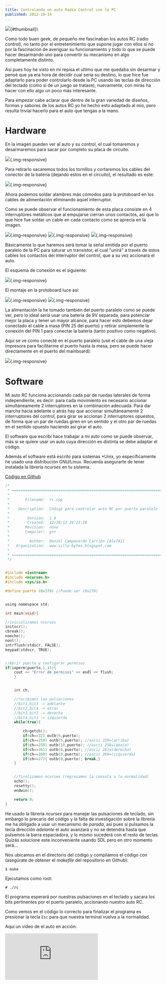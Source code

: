 ```yaml
---
title: Controlando un auto Radio Control con la PC
published: 2012-10-14
...
```


![](/img/rccar/thumbnail.png){#thumbnail}\

Como todo buen geek, de pequeño me fascinaban los autos RC (radio control), no
tanto por el entretenimiento que supone jugar con ellos si no por la fascinación
de averiguar su funcionamiento y todo lo que se puede hacer desarmando uno para
convertir su mecanismo en algo completamente distinto.

Así pues hoy he visto en mi repisa el ultimo que me quedaba sin desarmar y pensé
que ya era hora de decidir cual sería su destino, lo que hice fue adaptarlo para
poder controlarlo desde la PC usando las teclas de dirección del teclado (como
si de un juego se tratase), nuevamente, con miras ha hacer con ello algo un poco
más interesante.

Para empezar cabe aclarar que dentro de la gran variedad de diseños, formas y
sabores de los autos RC yo he hecho esto adaptado al mio, pero resulta trivial
hacerlo para el auto que tengas a la mano.

<!--more-->

# Hardware

En la imagen pueden ver al auto y su control, el cual tomaremos y desarmaremos
para sacar por completo su placa de circuito.

![](/img/rccar/shot1.jpg){.img-responsive}


Para retirarlo sacaremos todos los tornillos y cortaremos los cables del
conector de la batería (dejando estos en el circuito), el resultado es este:

![](/img/rccar/shot2.jpg){.img-responsive}


Ahora podemos soldar alambres más cómodos para la protoboard en los cables de
alimentación eliminando aquel interruptor.

Como se puede observar el funcionamiento de esta placa consiste en 4
interruptores metálicos que al empujarse cierran unos contactos, así que lo que
hice fue soldar un cable en cada contacto como se aprecia en la imagen.


![](/img/rccar/shot3.jpg){.img-responsive}
![](/img/rccar/shot4.jpg){.img-responsive}
![](/img/rccar/shot5.jpg){.img-responsive}


Básicamente lo que haremos será tomar la señal emitida por el puerto paralelo de
la PC para saturar un transistor, el cual "unirá" a través de estos cables los
contactos del interruptor del control, que a su vez accionara el auto.

El esquema de conexión es el siguiente:

![](/img/rccar/scheme1.png){.img-responsive}


El montaje en la protoboard luce así:

![](/img/rccar/shot6.jpg){.img-responsive}
![](/img/rccar/shot7.jpg){.img-responsive}


La alimentación la he tomado también del puerto paralelo como se puede ver, pero
lo ideal sería usar una batería de 9V separada, para potenciar mejor la placa y
tener un mayor alcance, para hacer esto debemos dejar conectado el cable a masa
(PIN 25 del puerto) y retirar simplemente la conexión del PIN 1 para conectar la
batería (tanto positivo como negativo).

Aquí se ve como conecté en el puerto paralelo (usé el cable de una vieja
impresora para facilitarme el puerto hasta la mesa, pero se puede hacer
directamente en el puerto del mainboard):

![](/img/rccar/shot8.jpg){.img-responsive}


# Software

Mi auto RC funciona accionando cada par de ruedas laterales de forma
independiente, es decir: para cada movimiento es necesario accionar
simultáneamente 2 interruptores en la combinación adecuada. Para dar marcha
hacia adelante o atrás hay que accionar simultáneamente 2 interruptores del
control, para girar se accionan 2 interruptores opuestos, de forma que un par de
ruedas giren en un sentido y el otro par de ruedas en el sentido opuesto
haciendo así girar el auto.

El software que escribí hace trabajar a mi auto como se puede observar, más si
se quiere usar un auto cuya dirección es distinta se debe adaptar el código.

Además el software está escrito para sistemas *Unix, yo específicamente he usado
una distribución GNU/Linux. Recuerda asegurarte de tener instalada la librería
*ncurses* en tu sistema.

[Código en Github](https://github.com/alx741/rc_car_pc_control)


```C
/*
 * ============================================================================
 *
 *       Filename:  rc.cpp
 *
 *    Description:  Código para controlar auto RC por puerto paralelo
 *
 *        Version:  1.0
 *        Created:  12/10/12 20:23:28
 *       Revision:  none
 *       Compiler:  g++
 *
 *         Author:  Daniel Campoverde Carrión [Alx741]
 *   Organization:  www.silly-bytes.blogspot.com
 *
 * ===========================================================================
 */


#include <iostream>
#include <ncurses.h>
#include <sys/io.h>

#define puerto (0x378) //Puede ser (0x278)


using namespace std;

int main(void){

//inicializamos ncurses
initscr();
cbreak();
noecho();
nonl();
intrflush(stdscr, FALSE);
keypad(stdscr, TRUE);


//Abrir puerto y configurar permisos
if(ioperm(puerto,1,1)){
	cout << "Error de permisos" << endl << flush;
    }


    int ch;

    //recibimos las pulsaciones
    //bit1,bit3 -> adelante
    //bit2,bit4 -> atras
    //bit3,bit2 -> derecha
    //bit4,bit1 -> izquierda
    while(true){

		ch=getch();
		if(ch==32) outb(0,puerto);
		if(ch==259) outb(5,puerto); //ascii 259=(arriba)
		if(ch==258) outb(10,puerto); //ascii 258=(abajo)
		if(ch==261) outb(6,puerto); //ascii 261=(derecha)
		if(ch==260) outb(9,puerto); //ascii 260=(izquierda)
		if(ch==27){ outb(0,puerto); break;}
    }


    //finalizamos ncurses (regresamos la consola a la normalidad)
    echo();
    resetty();
    endwin();

    return 0;
}
```

He usado la librería *ncurses* para manejar las pulsaciones de teclado, sin
embargo lo precario del código y la falta de investigación sobre la librería me
ha obligado a usar un mecanismo de *parada*, así pues si pulsamos la tecla
dirección *adelante* el auto avanzará y no se detendrá hasta que pulsemos la
barra espaciadora, y lo mismo sucederá con el resto de teclas. Quizás solucione
este inconveniente usando SDL pero en otro momento será...

Nos ubicamos en el directorio del código y compilamos el código con (asegúrate
de obtener el *makefile* del repositorio en Github):

    $ make

Ejecutamos como root:

    # ./rc

El programa esperará por nuestras pulsaciones en el teclado y sacara los bits
pertinentes por el puerto paralelo, accionando nuestro auto RC.

Como vemos en el código lo correcto para finalizar el programa es presionar la
tecla `Esc` para que nuestra terminal vuelva a la normalidad.

Aquí un video de el auto en acción:

<div class='video embed-responsive embed-responsive-16by9'>
<iframe src="https://www.youtube.com/embed/mINnOYImaY8" frameborder="0" allowfullscreen></iframe>
</div>
